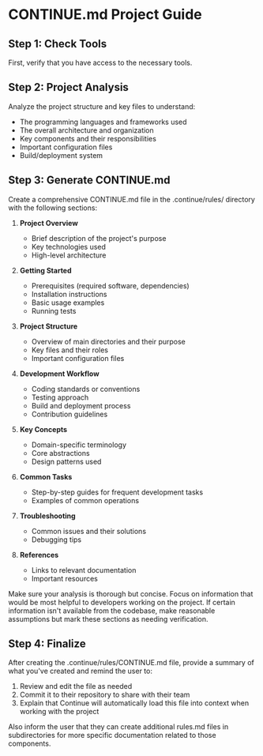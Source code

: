 # CONTINUE.md Project Guide

## Step 1: Check Tools

First, verify that you have access to the necessary tools.

## Step 2: Project Analysis

Analyze the project structure and key files to understand:

- The programming languages and frameworks used
- The overall architecture and organization
- Key components and their responsibilities
- Important configuration files
- Build/deployment system

## Step 3: Generate CONTINUE.md

Create a comprehensive CONTINUE.md file in the .continue/rules/ directory with the following sections:

1. **Project Overview**

   - Brief description of the project's purpose
   - Key technologies used
   - High-level architecture

2. **Getting Started**

   - Prerequisites (required software, dependencies)
   - Installation instructions
   - Basic usage examples
   - Running tests

3. **Project Structure**

   - Overview of main directories and their purpose
   - Key files and their roles
   - Important configuration files

4. **Development Workflow**

   - Coding standards or conventions
   - Testing approach
   - Build and deployment process
   - Contribution guidelines

5. **Key Concepts**

   - Domain-specific terminology
   - Core abstractions
   - Design patterns used

6. **Common Tasks**

   - Step-by-step guides for frequent development tasks
   - Examples of common operations

7. **Troubleshooting**

   - Common issues and their solutions
   - Debugging tips

8. **References**
   - Links to relevant documentation
   - Important resources

Make sure your analysis is thorough but concise. Focus on information that would be most helpful to developers working on the project. If certain information isn't available from the codebase, make reasonable assumptions but mark these sections as needing verification.

## Step 4: Finalize

After creating the .continue/rules/CONTINUE.md file, provide a summary of what you've created and remind the user to:

1. Review and edit the file as needed
2. Commit it to their repository to share with their team
3. Explain that Continue will automatically load this file into context when working with the project

Also inform the user that they can create additional rules.md files in subdirectories for more specific documentation related to those components.
